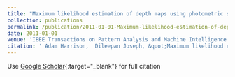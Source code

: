 ```yaml
---
title: "Maximum likelihood estimation of depth maps using photometric stereo"
collection: publications
permalink: /publication/2011-01-01-Maximum-likelihood-estimation-of-depth-maps-using-photometric-stereo
date: 2011-01-01
venue: 'IEEE Transactions on Pattern Analysis and Machine Intelligence'
citation: ' Adam Harrison,  Dileepan Joseph, &quot;Maximum likelihood estimation of depth maps using photometric stereo.&quot; IEEE Transactions on Pattern Analysis and Machine Intelligence, 2011.'
---
```

Use [Google Scholar](https://scholar.google.com/scholar?q=Maximum+likelihood+estimation+of+depth+maps+using+photometric+stereo){:target="_blank"} for full citation